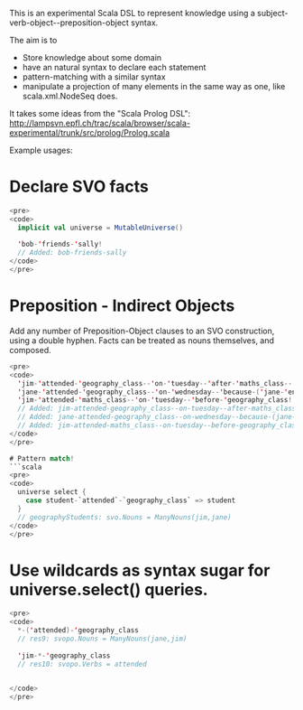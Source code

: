 
This is an experimental Scala DSL to represent knowledge using a subject-verb-object--preposition-object syntax.  

The aim is to 
* Store knowledge about some domain
* have an natural syntax to declare each statement
* pattern-matching with a similar syntax
* manipulate a projection of many elements in the same way as one, like scala.xml.NodeSeq does.

It takes some ideas from the "Scala Prolog DSL": http://lampsvn.epfl.ch/trac/scala/browser/scala-experimental/trunk/src/prolog/Prolog.scala

Example usages:

# Declare SVO facts
```scala
<pre>
<code>
  implicit val universe = MutableUniverse()
  
  'bob-'friends-'sally!
  // Added: bob-friends-sally
</code>
</pre>
```

# Preposition - Indirect Objects
Add any number of Preposition-Object clauses to an SVO construction, using a double hyphen. Facts can be treated as nouns themselves, and composed.
```scala
<pre>
<code>
  'jim-'attended-'geography_class--'on-'tuesday--'after-'maths_class--'because-('jim-'enrolled-'geography_class)!
  'jane-'attended-'geography_class--'on-'wednesday--'because-('jane-'enjoys-'geography_class)!
  'jim-'attended-'maths_class--'on-'tuesday--'before-'geography_class!
  // Added: jim-attended-geography_class--on-tuesday--after-maths_class--because-(jim-enrolled-geography_class)
  // Added: jane-attended-geography_class--on-wednesday--because-(jane-enjoys-geography_class)
  // Added: jim-attended-maths_class--on-tuesday--before-geography_class
</code>
</pre>

# Pattern match!
```scala
<pre>
<code>
  universe select {
    case student-`attended`-`geography_class` => student
  }
  // geographyStudents: svo.Nouns = ManyNouns(jim,jane)
</code>
</pre>
```

# Use wildcards as syntax sugar for universe.select() queries.
```scala
<pre>
<code>
  *-('attended)-'geography_class
  // res9: svopo.Nouns = ManyNouns(jane,jim)
  
  'jim-*-'geography_class
  // res10: svopo.Verbs = attended
  

</code>
</pre>
```